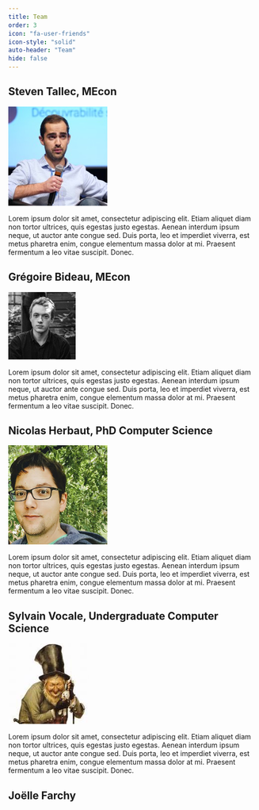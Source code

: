 ```yaml
---
title: Team
order: 3
icon: "fa-user-friends"
icon-style: "solid"
auto-header: "Team"
hide: false
---
```


## Steven Tallec, MEcon

![steven](/assets/images/stallec.jpeg)

Lorem ipsum dolor sit amet, consectetur adipiscing elit. Etiam aliquet diam non tortor ultrices, quis egestas justo egestas. Aenean interdum ipsum neque, ut auctor ante congue sed. Duis porta, leo et imperdiet viverra, est metus pharetra enim, congue elementum massa dolor at mi. Praesent fermentum a leo vitae suscipit. Donec.

## Grégoire Bideau, MEcon

![gregoire](/assets/images/gbideau.jpeg)

Lorem ipsum dolor sit amet, consectetur adipiscing elit. Etiam aliquet diam non tortor ultrices, quis egestas justo egestas. Aenean interdum ipsum neque, ut auctor ante congue sed. Duis porta, leo et imperdiet viverra, est metus pharetra enim, congue elementum massa dolor at mi. Praesent fermentum a leo vitae suscipit. Donec.

## Nicolas Herbaut, PhD Computer Science

![nico](/assets/images/nico.jpg)

Lorem ipsum dolor sit amet, consectetur adipiscing elit. Etiam aliquet diam non tortor ultrices, quis egestas justo egestas. Aenean interdum ipsum neque, ut auctor ante congue sed. Duis porta, leo et imperdiet viverra, est metus pharetra enim, congue elementum massa dolor at mi. Praesent fermentum a leo vitae suscipit. Donec.

## Sylvain Vocale, Undergraduate Computer Science

![sylvain](/assets/images/svocale.jpeg)

Lorem ipsum dolor sit amet, consectetur adipiscing elit. Etiam aliquet diam non tortor ultrices, quis egestas justo egestas. Aenean interdum ipsum neque, ut auctor ante congue sed. Duis porta, leo et imperdiet viverra, est metus pharetra enim, congue elementum massa dolor at mi. Praesent fermentum a leo vitae suscipit. Donec.

## Joëlle Farchy 


